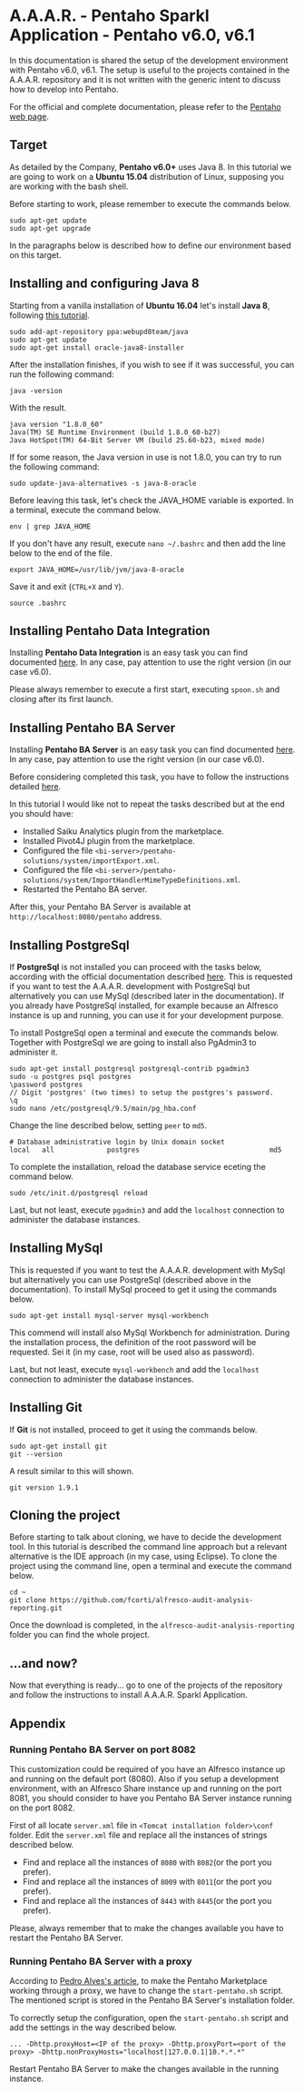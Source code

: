 A.A.A.R. - Pentaho Sparkl Application - Pentaho v6.0, v6.1
===

In this documentation is shared the setup of the development environment with Pentaho v6.0, v6.1.
The setup is useful to the projects contained in the A.A.A.R. repository and it is not written with the generic intent to discuss how to develop into Pentaho.

For the official and complete documentation, please refer to the [Pentaho web page](http://www.pentaho.com).

## Target

As detailed by the Company, **Pentaho v6.0+** uses Java 8.
In this tutorial we are going to work on a **Ubuntu 15.04** distribution of Linux, supposing you are working with the bash shell.

Before starting to work, please remember to execute the commands below.

    sudo apt-get update
    sudo apt-get upgrade

In the paragraphs below is described how to define our environment based on this target.

## Installing and configuring Java 8

Starting from a vanilla installation of **Ubuntu 16.04** let's install **Java 8**, following [this tutorial](http://www.webupd8.org/2012/09/install-oracle-java-8-in-ubuntu-via-ppa.html).

    sudo add-apt-repository ppa:webupd8team/java
    sudo apt-get update
    sudo apt-get install oracle-java8-installer

After the installation finishes, if you wish to see if it was successful, you can run the following command:

    java -version

With the result.

    java version "1.8.0_60"
    Java(TM) SE Runtime Environment (build 1.8.0_60-b27)
    Java HotSpot(TM) 64-Bit Server VM (build 25.60-b23, mixed mode)

If for some reason, the Java version in use is not 1.8.0, you can try to run the following command:

    sudo update-java-alternatives -s java-8-oracle

Before leaving this task, let's check the JAVA_HOME variable is exported.
In a terminal, execute the command below.

    env | grep JAVA_HOME

If you don't have any result, execute `nano ~/.bashrc` and then add the line below to the end of the file.

    export JAVA_HOME=/usr/lib/jvm/java-8-oracle

Save it and exit (`CTRL+X` and `Y`).

    source .bashrc

## Installing Pentaho Data Integration

Installing **Pentaho Data Integration** is an easy task you can find documented [here](http://fcorti.com/2014/01/03/how-to-install-pentaho-data-integration-5-kettle/).
In any case, pay attention to use the right version (in our case v6.0).

Please always remember to execute a first start, executing `spoon.sh` and closing after its first launch.

## Installing Pentaho BA Server

Installing **Pentaho BA Server** is an easy task you can find documented [here](http://fcorti.com/2014/01/07/how-to-install-pentaho-business-analytics-platform-5/).
In any case, pay attention to use the right version (in our case v6.0).

Before considering completed this task, you have to follow the instructions detailed [here](http://fcorti.com/alfresco-audit-analysis-reporting/aaar-how-to-install/aaar-get/).

In this tutorial I would like not to repeat the tasks described but at the end you should have:
- Installed Saiku Analytics plugin from the marketplace.
- Installed Pivot4J plugin from the marketplace.
- Configured the file `<bi-server>/pentaho-solutions/system/importExport.xml`.
- Configured the file `<bi-server>/pentaho-solutions/system/ImportHandlerMimeTypeDefinitions.xml`.
- Restarted the Pentaho BA server.

After this, your Pentaho BA Server is available at `http://localhost:8080/pentaho` address.

## Installing PostgreSql

If **PostgreSql** is not installed you can proceed with the tasks below, according with the official documentation described [here](https://help.ubuntu.com/community/PostgreSQL). This is requested if you want to test the A.A.A.R. development with PostgreSql but alternatively you can use MySql (described later in the documentation).
If you already have PostgreSql installed, for example because an Alfresco instance is up and running, you can use it for your development purpose.

To install PostgreSql open a terminal and execute the commands below.
Together with PostgreSql we are going to install also PgAdmin3 to administer it.

    sudo apt-get install postgresql postgresql-contrib pgadmin3
    sudo -u postgres psql postgres
    \password postgres
    // Digit 'postgres' (two times) to setup the postgres's password.
    \q
    sudo nano /etc/postgresql/9.5/main/pg_hba.conf

Change the line described below, setting `peer` to `md5`.

    # Database administrative login by Unix domain socket
    local   all             postgres                                md5

To complete the installation, reload the database service eceting the command below.

    sudo /etc/init.d/postgresql reload

Last, but not least, execute `pgadmin3` and add the `localhost` connection to administer the database instances.

## Installing MySql

This is requested if you want to test the A.A.A.R. development with MySql but alternatively you can use PostgreSql (described above in the documentation). To install MySql proceed to get it using the commands below.

    sudo apt-get install mysql-server mysql-workbench

This commend will install also MySql Workbench for administration.
During the installation process, the definition of the root password will be requested. Sei it (in my case, root will be used also as password).

Last, but not least, execute `mysql-workbench` and add the `localhost` connection to administer the database instances.

## Installing Git

If **Git** is not installed, proceed to get it using the commands below.

    sudo apt-get install git
    git --version

A result similar to this will shown.

    git version 1.9.1

## Cloning the project

Before starting to talk about cloning, we have to decide the development tool.
In this tutorial is described the command line approach but a relevant alternative is the IDE approach (in my case, using Eclipse).
To clone the project using the command line, open a terminal and execute the command below.

    cd ~
    git clone https://github.com/fcorti/alfresco-audit-analysis-reporting.git

Once the download is completed, in the `alfresco-audit-analysis-reporting` folder you can find the whole project.

## ...and now?

Now that everything is ready... go to one of the projects of the repository and follow the instructions to install A.A.A.R. Sparkl Application.

## Appendix 

### Running Pentaho BA Server on port 8082

This customization could be required of you have an Alfresco instance up and running on the default port (8080).
Also if you setup a development environment, with an Alfresco Share instance up and running on the port 8081, you should consider to have you Pentaho BA Server instance running on the port 8082.

First of all locate `server.xml` file in `<Tomcat installation folder>\conf` folder.
Edit the `server.xml` file and replace all the instances of strings described below.
- Find and replace all the instances of `8080` with `8082`(or the port you prefer).
- Find and replace all the instances of `8009` with `8011`(or the port you prefer).
- Find and replace all the instances of `8443` with `8445`(or the port you prefer).

Please, always remember that to make the changes available you have to restart the Pentaho BA Server.

### Running Pentaho BA Server with a proxy

According to [Pedro Alves's article](http://pedroalves-bi.blogspot.it/2014/07/using-pentaho-marketplace-over-proxy-or.html), to make the Pentaho Marketplace working through a proxy, we have to change the `start-pentaho.sh` script.
The mentioned script is stored in the Pentaho BA Server's installation folder.

To correctly setup the configuration, open the `start-pentaho.sh` script and add the settings in the way described below.

    ... -Dhttp.proxyHost=<IP of the proxy> -Dhttp.proxyPort=<port of the proxy> -Dhttp.nonProxyHosts="localhost|127.0.0.1|10.*.*.*" 

Restart Pentaho BA Server to make the changes available in the running instance.
